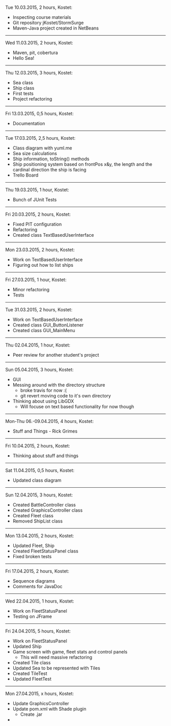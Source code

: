 Tue 10.03.2015, 2 hours, Kostet:
* Inspecting course materials
* Git repository jKostet/StormSurge
* Maven-Java project created in NetBeans

***

Wed 11.03.2015, 2 hours, Kostet:
* Maven, pit, cobertura
* Hello Sea!

***

Thu 12.03.2015, 3 hours, Kostet:
* Sea class
* Ship class
* First tests
* Project refactoring

***

Fri 13.03.2015, 0,5 hours, Kostet:
* Documentation

***

Tue 17.03.2015, 2,5 hours, Kostet:
* Class diagram with yuml.me
* Sea size calculations
* Ship information, toString() methods
* Ship positioning system based on frontPos x&y, 
  the length and the cardinal direction the ship is facing
* Trello Board

***

Thu 19.03.2015, 1 hour, Kostet:
* Bunch of JUnit Tests

***

Fri 20.03.2015, 2 hours, Kostet:
* Fixed PIT configuration
* Refactoring
* Created class TextBasedUserInterface

***

Mon 23.03.2015, 2 hours, Kostet:
* Work on TextBasedUserInterface
* Figuring out how to list ships

***

Fri 27.03.2015, 1 hour, Kostet:
* Minor refactoring
* Tests

***

Tue 31.03.2015, 2 hours, Kostet:
* Work on TextBasedUserInterface
* Created class GUI_ButtonListener
* Created class GUI_MainMenu

***

Thu 02.04.2015, 1 hour, Kostet:
* Peer review for another student's project

***

Sun 05.04.2015, 3 hours, Kostet:
* GUI
* Messing around with the directory structure
  * broke travis for now :(
  * git revert moving code to it's own directory
* Thinking about using LibGDX
  * Will focuse on text based functionality for now though

***

Mon-Thu 06.-09.04.2015, 4 hours, Kostet:
* Stuff and Things - Rick Grimes

***

Fri 10.04.2015, 2 hours, Kostet:
* Thinking about stuff and things

***

Sat 11.04.2015, 0,5 hours, Kostet:
* Updated class diagram

***

Sun 12.04.2015, 3 hours, Kostet:
* Created BattleController class
* Created GraphicsController class
* Created Fleet class
* Removed ShipList class

***

Mon 13.04.2015, 2 hours, Kostet:
* Updated Fleet, Ship
* Created FleetStatusPanel class
* Fixed broken tests

***

Fri 17.04.2015, 2 hours, Kostet:
* Sequence diagrams
* Comments for JavaDoc

***

Wed 22.04.2015, 1 hours, Kostet:
* Work on FleetStatusPanel
* Testing on JFrame

***

Fri 24.04.2015, 5 hours, Kostet:
* Work on FleetStatusPanel
* Updated Ship
* Game screen with game, fleet stats and control panels
  * This will need massive refactoring
* Created Tile class
* Updated Sea to be represented with Tiles
* Created TileTest
* Updated FleetTest

***

Mon 27.04.2015, x hours, Kostet:
* Update GraphicsController
* Update pom.xml with Shade plugin
  * Create .jar
* 






